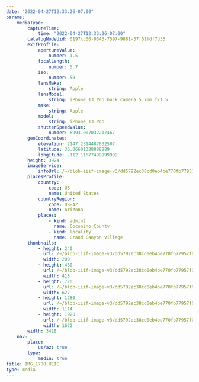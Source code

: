 ```yaml
---
date: "2022-04-27T12:33:26-07:00"
params:
    mediaType:
        captureTime:
            time: "2022-04-27T12:33:26-07:00"
        catalogNodeUid: 0197cc00-0543-7597-9881-37f51fdf7d33
        exifProfile:
            apertureValue:
                number: 1.5
            focalLength:
                number: 5.7
            iso:
                number: 50
            lensMake:
                string: Apple
            lensModel:
                string: iPhone 13 Pro back camera 5.7mm f/1.5
            make:
                string: Apple
            model:
                string: iPhone 13 Pro
            shutterSpeedValue:
                number: 6993.007032217467
        geoCoordinates:
            elevation: 2147.2314487632507
            latitude: 36.06601388888889
            longitude: -112.11677499999999
        height: 3924
        imageService:
            infoUrl: /~/blob-iiif-image-v3/dd5792ec38cd0eb4be770fb77957f0f8e6ee2e9ef327a17298cc0afeeccc2398/info.json
        placesProfile:
            country:
                code: US
                name: United States
            countryRegion:
                code: US-AZ
                name: Arizona
            places:
                - kind: admin2
                  name: Coconino County
                - kind: locality
                  name: Grand Canyon Village
        thumbnails:
            - height: 240
              url: /~/blob-iiif-image-v3/dd5792ec38cd0eb4be770fb77957f0f8e6ee2e9ef327a17298cc0afeeccc2398/full/209%2C240/0/default.jpg
              width: 209
            - height: 480
              url: /~/blob-iiif-image-v3/dd5792ec38cd0eb4be770fb77957f0f8e6ee2e9ef327a17298cc0afeeccc2398/full/418%2C480/0/default.jpg
              width: 418
            - height: 720
              url: /~/blob-iiif-image-v3/dd5792ec38cd0eb4be770fb77957f0f8e6ee2e9ef327a17298cc0afeeccc2398/full/627%2C720/0/default.jpg
              width: 627
            - height: 1280
              url: /~/blob-iiif-image-v3/dd5792ec38cd0eb4be770fb77957f0f8e6ee2e9ef327a17298cc0afeeccc2398/full/1114%2C1280/0/default.jpg
              width: 1114
            - height: 1920
              url: /~/blob-iiif-image-v3/dd5792ec38cd0eb4be770fb77957f0f8e6ee2e9ef327a17298cc0afeeccc2398/full/1672%2C1920/0/default.jpg
              width: 1672
        width: 3418
    nav:
        place:
            us/az: true
        type:
            media: true
title: IMG_1788.HEIC
type: media
---
```

